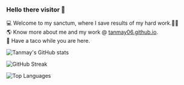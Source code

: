 ### Hello there visitor 👋

💻  Welcome to my sanctum, where I save results of my hard work.🧑‍💻<br>
🌎  Know more about me and my work @ [tanmay06.github.io](https://tanmay06.github.io).<br>
🌮  Have a taco while you are here.
<!--
**Tanmay06/Tanmay06** is a ✨ _special_ ✨ repository because its `README.md` (this file) appears on your GitHub profile.

Here are some ideas to get you started:

- 🔭 I’m currently working on ...
- 🌱 I’m currently learning ...
- 👯 I’m looking to collaborate on ...
- 🤔 I’m looking for help with ...
- 💬 Ask me about ...
- 📫 How to reach me: ...
- 😄 Pronouns: ...
- ⚡ Fun fact: ...
-->
![Tanmay's GitHub stats](https://github-readme-stats.vercel.app/api?username=Tanmay06&show_icons=true&theme=great-gatsby)

![GitHub Streak](https://github-readme-streak-stats.herokuapp.com/?user=Tanmay06&theme=great-gatsby)

![Top Languages](https://github-readme-stats.vercel.app/api/top-langs/?username=Tanmay06&theme=great-gatsby&layout=compact)

<!-- <a href="https://github.com/anuraghazra/github-readme-stats"><img align="center" src="https://github-readme-stats.vercel.app/api/top-langs/?username=anuraghazra&layout=compact&theme=buefy&hide_border=true" /></a> -->
